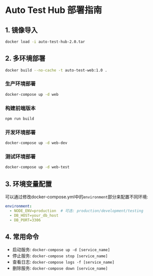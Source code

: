 # Auto Test Hub 部署指南

## 1. 镜像导入
```bash
docker load -i auto-test-hub-2.0.tar
```

## 2. 多环境部署
```bash
docker build --no-cache -t auto-test-web:1.0 .
```
### 生产环境部署
```bash
docker-compose up -d web
```
### 构建前端版本
```bash
npm run build
```

### 开发环境部署
```bash
docker-compose up -d web-dev
```

### 测试环境部署
```bash
docker-compose up -d web-test
```

## 3. 环境变量配置

可以通过修改docker-compose.yml中的`environment`部分来配置不同环境:
```yaml
environment:
  - NODE_ENV=production  # 可选: production/development/testing
  - DB_HOST=your_db_host
  - DB_PORT=3306
```

## 4. 常用命令

- 启动服务: `docker-compose up -d [service_name]`
- 停止服务: `docker-compose stop [service_name]`
- 查看日志: `docker-compose logs -f [service_name]`
- 删除服务: `docker-compose down [service_name]`
